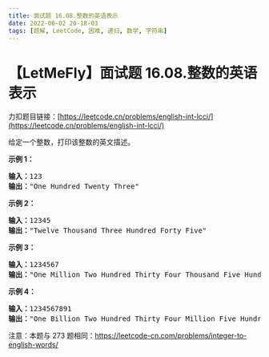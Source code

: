 ```yaml
---
title: 面试题 16.08.整数的英语表示
date: 2022-06-02 20-18-03
tags: [题解, LeetCode, 困难, 递归, 数学, 字符串]
---
```


# 【LetMeFly】面试题 16.08.整数的英语表示

力扣题目链接：[https://leetcode.cn/problems/english-int-lcci/](https://leetcode.cn/problems/english-int-lcci/)

<p>给定一个整数，打印该整数的英文描述。</p>

<p><strong>示例 1：</strong></p>

<pre>
<strong>输入：</strong>123
<strong>输出：</strong>"One Hundred Twenty Three"
</pre>

<p><strong>示例 2：</strong></p>

<pre>
<strong>输入：</strong>12345
<strong>输出：</strong>"Twelve Thousand Three Hundred Forty Five"</pre>

<p><strong>示例 3：</strong></p>

<pre>
<strong>输入：</strong>1234567
<strong>输出：</strong>"One Million Two Hundred Thirty Four Thousand Five Hundred Sixty Seven"</pre>

<p><strong>示例 4：</strong></p>

<pre>
<strong>输入：</strong>1234567891
<strong>输出：</strong>"One Billion Two Hundred Thirty Four Million Five Hundred Sixty Seven Thousand Eight Hundred Ninety One"</pre>

<p>注意：本题与&nbsp;273 题相同：<a href="https://leetcode-cn.com/problems/integer-to-english-words/">https://leetcode-cn.com/problems/integer-to-english-words/</a></p>


    